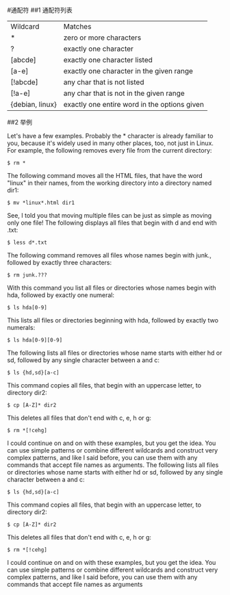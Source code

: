 #通配符
##1 通配符列表
<table>
	<tr>
		<td>Wildcard</td>
		<td>Matches</td>
	</tr>
	<tr>
		<td>*</td>
		<td>zero or more characters</td>
	</tr>
	<tr>
		<td>?</td>
		<td>exactly one character</td>
	</tr>
	<tr>
		<td>[abcde]</td>
		<td>exactly one character listed</td>
	</tr>
	<tr>
		<td>[a-e]</td>
		<td>exactly one character in the given range</td>
	</tr>
	<tr>
		<td>[!abcde]</td>
		<td>any char that is not listed</td>
	</tr>
	<tr>
		<td>[!a-e]</td>
		<td>any char that is not in the given range</td>
	</tr>
	<tr>
		<td>{debian, linux}</td>
		<td>exactly one entire word in the options given</td>
	</tr>
</table>

##2 举例

Let's have a few examples. Probably the * character is already familiar to you, because it's widely used in many other places, too, not just in Linux. For example, the following removes every file from the current directory:

	$ rm *
The following command moves all the HTML files, that have the word "linux" in their names, from the working directory into a directory named dir1:
	
	$ mv *linux*.html dir1
See, I told you that moving multiple files can be just as simple as moving only one file!
The following displays all files that begin with d and end with .txt:
	
	$ less d*.txt
The following command removes all files whose names begin with junk., followed by exactly three characters:
	
	$ rm junk.???
With this command you list all files or directories whose names begin with hda, followed by exactly one numeral:
	
	$ ls hda[0-9]
This lists all files or directories beginning with hda, followed by exactly two numerals:
	
	$ ls hda[0-9][0-9]
The following lists all files or directories whose name starts with either hd or sd, followed by any single character between a and c:
	
	$ ls {hd,sd}[a-c]
This command copies all files, that begin with an uppercase letter, to directory dir2:
		
	$ cp [A-Z]* dir2
This deletes all files that don't end with c, e, h or g:
	
	$ rm *[!cehg]
I could continue on and on with these examples, but you get the idea. You can use simple patterns or combine different wildcards and construct very complex patterns, and like I said before, you can use them with any commands that accept file names as arguments.
The following lists all files or directories whose name starts with either hd or sd, followed by any single character between a and c:
	
	$ ls {hd,sd}[a-c]
This command copies all files, that begin with an uppercase letter, to directory dir2:
	
	$ cp [A-Z]* dir2
This deletes all files that don't end with c, e, h or g:
	
	$ rm *[!cehg]
I could continue on and on with these examples, but you get the idea. You can use simple patterns or combine different wildcards and construct very complex patterns, and like I said before, you can use them with any commands that accept file names as arguments
	